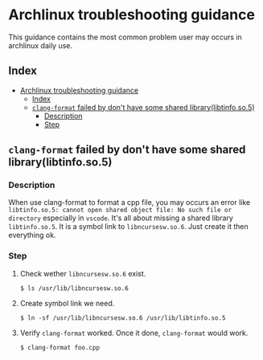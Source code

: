 # Archlinux troubleshooting guidance

This guidance contains the most common problem user may occurs in archlinux daily use.

## Index

- [Archlinux troubleshooting guidance](#archlinux-troubleshooting-guidance)
  - [Index](#index)
  - [`clang-format` failed by don't have some shared library(libtinfo.so.5)](#clang-format-failed-by-dont-have-some-shared-librarylibtinfoso5)
    - [Description](#description)
    - [Step](#step)

## `clang-format` failed by don't have some shared library(libtinfo.so.5)

### Description

When use clang-format to format a cpp file, you may occurs an error like `libtinfo.so.5: cannot open shared object file: No such file or directory` especially in `vscode`.
It's all about missing a shared library `libtinfo.so.5`. It is a symbol link to `libncursesw.so.6`. Just create it then everything ok.

### Step

1.  Check wether `libncursesw.so.6` exist.
    ```shell
    $ ls /usr/lib/libncursesw.so.6
    ```
2.  Create symbol link we need.
    ```shell
    $ ln -sf /usr/lib/libncursesw.so.6 /usr/lib/libtinfo.so.5
    ```
3.  Verify `clang-format` worked. Once it done, `clang-format` would work.
    ```shell
    $ clang-format foo.cpp
    ```
